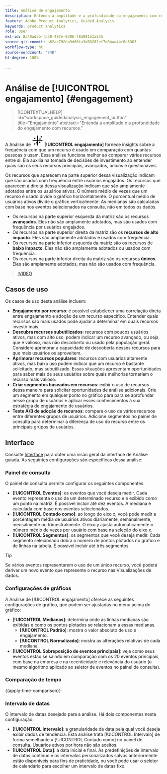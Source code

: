 ```yaml
---
title: Análise de engajamento
description: Entenda a amplitude e a profundidade do engajamento com recursos.
feature: Adobe Product Analytics, Guided Analysis
keywords: product analytics
role: User
exl-id: 8a48ad3b-fa30-497e-8306-f8d881b1a335
source-git-commit: a62ac798da9d66fa3d88262ef7d04aa4bf6a3303
workflow-type: ht
source-wordcount: '748'
ht-degree: 100%

---
```


# Análise de [!UICONTROL engajamento] {#engagement}

<!-- markdownlint-disable MD034 -->

>[!CONTEXTUALHELP]
>id="workspace_guidedanalysis_engagement_button"
>title="Engajamento"
>abstract="Entenda a amplitude e a profundidade do engajamento com recursos."

<!-- markdownlint-enable MD034 -->


A Análise de ![EngagementGraph](/help/assets/icons/EngagementGraph.svg) **[!UICONTROL engajamento]** fornece insights sobre a frequência com que um recurso é usado em comparação com quantas pessoas o usam. Essa análise funciona melhor ao comparar vários recursos entre si. Ela auxilia na tomada de decisões de investimento ao entender quais são os seus recursos principais, avançados, únicos e questionáveis.

Os recursos que aparecem na parte superior dessa visualização indicam que são usados com frequência entre usuários engajados. Os recursos que aparecem à direita dessa visualização indicam que são amplamente adotados entre os usuários ativos. O número médio de vezes que um recurso é usado divide o gráfico horizontalmente. O porcentual médio de usuários ativos divide o gráfico verticalmente. As medianas são calculadas com base nos eventos selecionados na consulta, não em todos os dados.

* Os recursos na parte superior esquerda da matriz são os recursos **avançados**. Eles não são amplamente adotados, mas são usados com frequência por usuários engajados.
* Os recursos na parte superior direita da matriz são os **recursos de alto impacto**. Eles são amplamente adotados e usados com frequência.
* Os recursos na parte inferior esquerda da matriz são os recursos de **baixo impacto**. Eles não são amplamente adotados ou usados com frequência.
* Os recursos na parte inferior direita da matriz são os recursos **únicos**. Eles são amplamente adotados, mas não são usados com frequência.

>[!VIDEO](https://video.tv.adobe.com/v/3447472?captions=por_br)


## Casos de uso

Os casos de uso desta análise incluem:

* **Engajamento por recurso**: é possível estabelecer uma correlação direta entre engajamento e adoção de um recurso específico. Entender quais recursos são mais usados pode ajudar a determinar em quais recursos investir mais.
* **Descubra recursos subutilizados**: recursos com poucos usuários ativos, mas com alto uso, podem indicar um recurso avançado, ou seja, que é valioso, mas não descoberto ou usado pela população geral. Considere aprimorar a capacidade de descoberta desses recursos para que mais usuários os aproveitem.
* **Aprimorar recursos populares**: recursos com usuários altamente ativos, mas baixo uso podem indicar que um recurso é bastante solicitado, mas subutilizado. Essas situações apresentam oportunidades para saber mais de seus usuários sobre quais melhorias tornariam o recurso mais valioso.
* **Criar segmentos baseados em recursos**: exibir o uso de recursos dessa maneira para solicitar oportunidades de análise adicionais. Crie um segmento em qualquer ponto no gráfico para para se aprofundar nesse grupo de usuários e aplicar esses conhecimentos à sua estratégia de engajamento de usuários.
* **Teste A/B de adoção de recursos**: compare o uso de vários recursos entre diferentes grupos de usuários. Adicione segmentos no painel de consulta para determinar a diferença de uso do recurso entre os principais grupos de usuários.

## Interface

Consulte [Interface](../overview.md#interface) para obter uma visão geral da interface de Análise guiada. As seguintes configurações são específicas dessa análise:

### Painel de consulta

O painel de consulta permite configurar os seguintes componentes:

* **[!UICONTROL Eventos]**: os eventos que você deseja medir. Cada evento representa o uso de um determinado recurso e é exibido como um ponto na matriz. É possível incluir até dez eventos. A mediana é calculada com base nos eventos selecionados.
* **[!UICONTROL Contado como]**: ao longo do eixo x, você pode medir a porcentagem média de usuários ativos diariamente, semanalmente, mensalmente ou trimestralmente. O eixo y ajusta automaticamente o número médio de vezes por usuário com base na seleção do eixo x.
* **[!UICONTROL Segmentos]**: os segmentos que você deseja medir. Cada segmento selecionado dobra o número de pontos plotados no gráfico e de linhas na tabela. É possível incluir até três segmentos.

>[!TIP]
>
>Se vários eventos representarem o uso de um único recurso, você poderá derivar um novo evento que represente o recurso nas Visualizações de dados.

### Configurações de gráficos

A Análise de [!UICONTROL engajamento] oferece as seguintes configurações de gráfico, que podem ser ajustadas no menu acima do gráfico:

* **[!UICONTROL Medianas]**: determina onde as linhas medianas são exibidas e como os pontos plotados se relacionam a essas medianas.
   * **[!UICONTROL Padrão]**: mostra o valor absoluto de uso e engajamento.
   * **[!UICONTROL Normalizado]**: mostra as alterações relativas de cada mediana.
* **[!UICONTROL Sobreposição de eventos principais]**: veja como seus eventos estão se saindo em comparação com os 20 eventos principais, com base na empresa e na recenticidade e relevância do usuário (o mesmo algoritmo aplicado ao seletor de eventos no painel de consulta).

### Comparação de tempo

{{apply-time-comparison}}

### Intervalo de datas

O intervalo de datas desejado para a análise. Há dois componentes nesta configuração:

* **[!UICONTROL Intervalo]**: a granularidade de data pela qual você deseja exibir dados de tendência. Esta análise trata [!UICONTROL Intervalo] de forma semelhante a [!UICONTROL Contado como] no painel de consulta. Usuários ativos por hora não são aceitos.
* **[!UICONTROL Data]**: a data inicial e final. As predefinições de intervalo de datas contínuo e os intervalos personalizados salvos anteriormente estão disponíveis para fins de praticidade, ou você pode usar o seletor de calendário para escolher um intervalo de datas fixo.

<!--
## Example

See below for an example of the analysis.

![Enagement compare](../assets/engagement-compare.png)
-->
